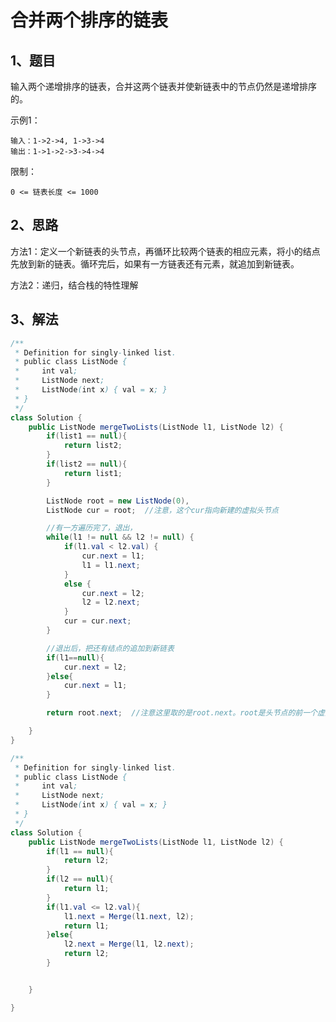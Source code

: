 # 合并两个排序的链表

## 1、题目

输入两个递增排序的链表，合并这两个链表并使新链表中的节点仍然是递增排序的。

示例1：

	输入：1->2->4, 1->3->4
	输出：1->1->2->3->4->4

限制：

	0 <= 链表长度 <= 1000

## 2、思路

方法1：定义一个新链表的头节点，再循环比较两个链表的相应元素，将小的结点先放到新的链表。循环完后，如果有一方链表还有元素，就追加到新链表。

方法2：递归，结合栈的特性理解

## 3、解法

```java
/**
 * Definition for singly-linked list.
 * public class ListNode {
 *     int val;
 *     ListNode next;
 *     ListNode(int x) { val = x; }
 * }
 */
class Solution {
    public ListNode mergeTwoLists(ListNode l1, ListNode l2) {
        if(list1 == null){
            return list2;
        }
        if(list2 == null){
            return list1;
        }

        ListNode root = new ListNode(0), 
        ListNode cur = root;  //注意，这个cur指向新建的虚拟头节点

        //有一方遍历完了，退出，
        while(l1 != null && l2 != null) {
            if(l1.val < l2.val) {
                cur.next = l1;
                l1 = l1.next;
            }
            else {
                cur.next = l2;
                l2 = l2.next;
            }
            cur = cur.next;
        }

        //退出后，把还有结点的追加到新链表
		if(l1==null){
            cur.next = l2;
        }else{
            cur.next = l1;
        }

        return root.next;  //注意这里取的是root.next。root是头节点的前一个虚拟结点。

    }
}
```

```java
/**
 * Definition for singly-linked list.
 * public class ListNode {
 *     int val;
 *     ListNode next;
 *     ListNode(int x) { val = x; }
 * }
 */
class Solution {
    public ListNode mergeTwoLists(ListNode l1, ListNode l2) {
    	if(l1 == null){
            return l2;
        }
        if(l2 == null){
            return l1;
        }
        if(l1.val <= l2.val){
            l1.next = Merge(l1.next, l2);
            return l1;
        }else{
            l2.next = Merge(l1, l2.next);
            return l2;
        }


	}

}
```